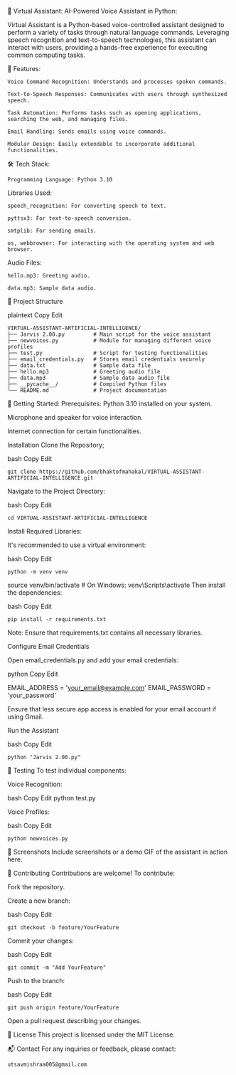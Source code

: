 🤖 Virtual Assistant: AI-Powered Voice Assistant in Python:

Virtual Assistant is a Python-based voice-controlled assistant designed to perform a variety of tasks through natural language commands. Leveraging speech recognition and text-to-speech technologies, this assistant can interact with users, providing a hands-free experience for executing common computing tasks.

🧠 Features:

    Voice Command Recognition: Understands and processes spoken commands.
    
    Text-to-Speech Responses: Communicates with users through synthesized speech.
    
    Task Automation: Performs tasks such as opening applications, searching the web, and managing files.
    
    Email Handling: Sends emails using voice commands.
    
    Modular Design: Easily extendable to incorporate additional functionalities.

🛠️ Tech Stack:

    Programming Language: Python 3.10
    
  Libraries Used:
    
    speech_recognition: For converting speech to text.
    
    pyttsx3: For text-to-speech conversion.
    
    smtplib: For sending emails.
    
    os, webbrowser: For interacting with the operating system and web browser.
    
  Audio Files:
    
    hello.mp3: Greeting audio.
    
    data.mp3: Sample data audio.

📁 Project Structure

plaintext
Copy
Edit
    
    VIRTUAL-ASSISTANT-ARTIFICIAL-INTELLIGENCE/
    ├── Jarvis 2.00.py         # Main script for the voice assistant
    ├── newvoices.py           # Module for managing different voice profiles
    ├── test.py                # Script for testing functionalities
    ├── email_credentials.py   # Stores email credentials securely
    ├── data.txt               # Sample data file
    ├── hello.mp3              # Greeting audio file
    ├── data.mp3               # Sample data audio file
    ├── __pycache__/           # Compiled Python files
    └── README.md              # Project documentation
    
🚀 Getting Started:
Prerequisites:
  Python 3.10 installed on your system.
  
  Microphone and speaker for voice interaction.
  
  Internet connection for certain functionalities.

Installation
Clone the Repository;

bash
Copy
Edit

    git clone https://github.com/bhaktofmahakal/VIRTUAL-ASSISTANT-ARTIFICIAL-INTELLIGENCE.git
Navigate to the Project Directory:

bash
Copy
Edit

    cd VIRTUAL-ASSISTANT-ARTIFICIAL-INTELLIGENCE
Install Required Libraries:

It's recommended to use a virtual environment:

bash
Copy
Edit

    python -m venv venv
    
source venv/bin/activate  # On Windows: venv\Scripts\activate
Then install the dependencies:

bash
Copy
Edit

    pip install -r requirements.txt
Note: Ensure that requirements.txt contains all necessary libraries.

Configure Email Credentials

Open email_credentials.py and add your email credentials:

python
Copy
Edit

EMAIL_ADDRESS = 'your_email@example.com'
EMAIL_PASSWORD = 'your_password'

Ensure that less secure app access is enabled for your email account if using Gmail.

Run the Assistant

bash
Copy
Edit

    python "Jarvis 2.00.py"

🧪 Testing
To test individual components:

Voice Recognition:

bash
Copy
Edit
python test.py

Voice Profiles:

bash
Copy
Edit

    python newvoices.py
📸 Screenshots
Include screenshots or a demo GIF of the assistant in action here.

🤝 Contributing
Contributions are welcome! To contribute:

Fork the repository.

Create a new branch:

bash
Copy
Edit

    git checkout -b feature/YourFeature

Commit your changes:

bash
Copy
Edit

    git commit -m "Add YourFeature"
Push to the branch:

bash
Copy
Edit

    git push origin feature/YourFeature
Open a pull request describing your changes.

📄 License
This project is licensed under the MIT License.

📬 Contact
For any inquiries or feedback, please contact:

    utsavmishraa005@gmail.com
